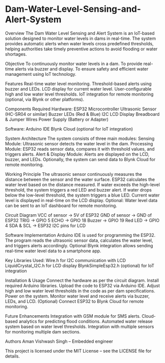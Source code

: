 # Dam-Water-Level-Sensing-and-Alert-System

Overview
The Dam Water Level Sensing and Alert System is an IoT-based solution designed to monitor water levels in dams in real-time. The system provides automatic alerts when water levels cross predefined thresholds, helping authorities take timely preventive actions to avoid flooding or water shortages.

Objective
To continuously monitor water levels in a dam.
To provide real-time alerts via buzzer and display.
To ensure safety and efficient water management using IoT technology.

Features
Real-time water level monitoring.
Threshold-based alerts using buzzer and LEDs.
LCD display for current water level.
User-configurable high and low water level thresholds.
IoT integration for remote monitoring (optional, via Blynk or other platforms).

Components Required
Hardware:
ESP32 Microcontroller
Ultrasonic Sensor (HC-SR04 or similar)
Buzzer
LEDs (Red & Blue)
I2C LCD Display
Breadboard & Jumper Wires
Power Supply (Battery or Adapter)

Software:
Arduino IDE
Blynk Cloud (optional for IoT integration)

System Architecture
The system consists of three main modules:
Sensing Module: Ultrasonic sensor detects the water level in the dam.
Processing Module: ESP32 reads sensor data, compares it with threshold values, and triggers alerts.
Alert & Display Module: Alerts are displayed on the LCD, buzzer, and LEDs. Optionally, the system can send data to Blynk Cloud for remote monitoring.

Working Principle
The ultrasonic sensor continuously measures the distance between the sensor and the water surface.
ESP32 calculates the water level based on the distance measured.
If water exceeds the high-level threshold, the system triggers a red LED and buzzer alert.
If water drops below the low-level threshold, the system triggers a blue LED.
Current water level is displayed in real-time on the LCD display.
Optional: Water level data can be sent to an IoT dashboard for remote monitoring.

Circuit Diagram
VCC of sensor → 5V of ESP32
GND of sensor → GND of ESP32
TRIG → GPIO 5
ECHO → GPIO 18
Buzzer → GPIO 19
Red LED → GPIO 4
SDA & SCL → ESP32 I2C pins for LCD

Software Implementation
Arduino IDE is used for programming the ESP32.
The program reads the ultrasonic sensor data, calculates the water level, and triggers alerts accordingly.
Optional Blynk integration allows sending real-time water level data to a smartphone app.

Key Libraries Used:
Wire.h for I2C communication with LCD
LiquidCrystal_I2C.h for LCD display
BlynkSimpleEsp32.h (optional) for IoT integration

Installation & Usage
Connect the hardware as per the circuit diagram.
Install required Arduino libraries.
Upload the code to ESP32 via Arduino IDE.
Adjust high and low water level thresholds in the code as per dam specifications.
Power on the system.
Monitor water level and receive alerts via buzzer, LEDs, and LCD.
(Optional) Connect ESP32 to Blynk Cloud for remote monitoring.

Future Enhancements
Integration with GSM module for SMS alerts.
Cloud-based analytics for predicting flood conditions.
Automated water release system based on water level thresholds.
Integration with multiple sensors for monitoring multiple dam sections.

Authors
Aman Vishwash Singh – Embedded engineer

This project is licensed under the MIT License – see the LICENSE
 file for details.
